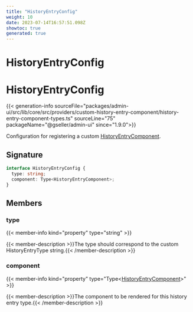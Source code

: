 ```yaml
---
title: "HistoryEntryConfig"
weight: 10
date: 2023-07-14T16:57:51.098Z
showtoc: true
generated: true
---
```

<!-- This file was generated from the Vendure source. Do not modify. Instead, re-run the "docs:build" script -->

# HistoryEntryConfig
<div class="symbol">


# HistoryEntryConfig

{{< generation-info sourceFile="packages/admin-ui/src/lib/core/src/providers/custom-history-entry-component/history-entry-component-types.ts" sourceLine="75" packageName="@gseller/admin-ui" since="1.9.0">}}

Configuration for registering a custom <a href='/admin-ui-api/custom-history-entry-components/history-entry-component#historyentrycomponent'>HistoryEntryComponent</a>.

## Signature

```TypeScript
interface HistoryEntryConfig {
  type: string;
  component: Type<HistoryEntryComponent>;
}
```
## Members

### type

{{< member-info kind="property" type="string"  >}}

{{< member-description >}}The type should correspond to the custom HistoryEntryType string.{{< /member-description >}}

### component

{{< member-info kind="property" type="Type&#60;<a href='/admin-ui-api/custom-history-entry-components/history-entry-component#historyentrycomponent'>HistoryEntryComponent</a>&#62;"  >}}

{{< member-description >}}The component to be rendered for this history entry type.{{< /member-description >}}


</div>
